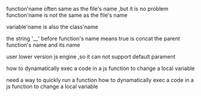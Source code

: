


function'name  often  same as the file's name ,but it is no problem function'name is not the same as the file's name


variable'name is also the class'name 



the string  '__' before  function's name means    true is concat  the parent function's name  and  its name


user  lower version js  engine ,so it can not support  default parament


how to dynamatically exec  a  code in  a js function to change a local variable


need a  way to quickly run a function 
how to dynamatically exec  a  code in  a js function to change a local variable

